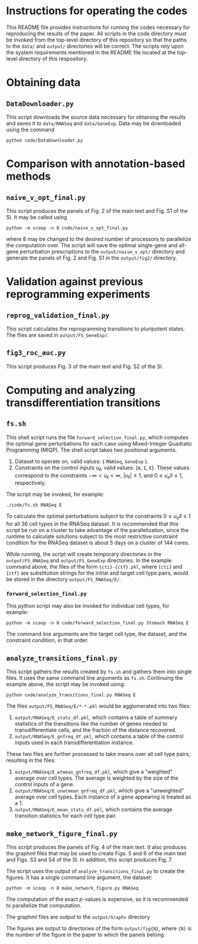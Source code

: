 # Instructions for operating the codes
This README file provides instructions for running the codes necessary for reproducing the results of the paper.
All scripts in the code directory must be invoked from the top-level directory of this repository so that
the paths to the `data/` and `output/` directories will be correct.
The scripts rely upon the system requirements mentioned in the README file located at the top-level directory of this respository.

# Obtaining data
## `DataDownloader.py`

This script downloads the source data necessary for obtaining the results and saves it to `data/RNASeq` and `data/GeneExp`.
Data may be downloaded using the command

`python code/DataDownloader.py`

# Comparison with annotation-based methods
## `naive_v_opt_final.py`

This script produces the panels of Fig. 2 of the main text and Fig. S1 of the SI.
It may be called using

`python -m scoop -n 8 code/naive_v_opt_final.py`

where 8 may be changed to the desired number of processors 
to parallelize the computation over.
The script will save the optimal single-gene and all-gene perturbation
prescriptions to the `output/naive_v_opt/` directory and generate the 
panels of Fig. 2 and Fig. S1 in the `output/fig2/` directory.

# Validation against previous reprogramming experiments

## `reprog_validation_final.py`

This script calculates the reprogramming transitions to pluripotent states.
The files are saved in `output/FS_GeneExp/`.

## `fig3_roc_auc.py`

This script produces Fig. 3 of the main text and Fig. S2 of the SI.


# Computing and analyzing transdifferentiation transitions
## `fs.sh`

This shell script runs the file `forward_selection_final.py`,
which computes the optimal gene perturbations for each case using Mixed-Integer Quadratic Programming (MIQP).
The shell script takes two positional arguments. 

1. Dataset to operate on, valid values: \{ `RNASeq`, `GeneExp` \}.
2. Constraints on the control inputs $u_\ell$, valid values: \{`A`, `I`, `E`\}. These values correspond to the constraints $-\infty<u_\ell<\infty$, $|u_\ell|\leq1$, and $0\leq u_ell \leq 1$, respectively.

The script may be invoked, for example:

`./code/fs.sh RNASeq E`

To calculate the optimal perturbations subject to the constraints $0\leq u_ell \leq 1$ for all 36 cell types in the RNASeq dataset.
It is recommended that this script be run on a cluster to take advantage of the parallelization, since the runtime to calculate solutions subject to the most restrictive constraint condition for the RNASeq dataset is about 5 days on a cluster of 144 cores.

While running, the script will create temporary directories in the `output/FS_RNASeq` and `output/FS_GeneExp` directories. In the example command above, the files of the form `{cti}-{ctf}.pkl`, where `{cti}` and `{ctf}` are substitution strings for the initial and target cell type pairs, would be stored in the directory `output/FS_RNASeq/E/`.

### `forward_selection_final.py`
This python script may also be invoked for individual cell types, for example:

`python -m scoop -n 8 code/forward_selection_final.py Stomach RNASeq E`

The command line arguments are the target cell type, the dataset, and the constraint condition, in that order.

## `analyze_transitions_final.py`

This script gathers the results created by `fs.sh` and gathers them into single files. 
It uses the same command line arguments as `fs.sh`.
Continuing the example above, the script may be invoked using:

`python code/analyze_transitions_final.py RNASeq E`

The files `output/FS_RNASeq/E/*-*.pkl` would be agglomerated into two files:

1. `output/RNASeq/E_stats_df.pkl`, which contains a table of summary statistics of the transitions like the number of genes needed to transdifferentiate cells, and the fraction of the distance recovered.
2. `output/RNASeq/E_gnfreq_df.pkl`, which contains a table of the control inputs used in each transdifferentiation instance.

These two files are further processed to take means over all cell type pairs, resulting in the files:

1. `output/RNASeq/E_wtmean_gnfreq_df.pkl`, which give a "weighted" average over cell types. The average is weighted by the size of the control inputs of a gene.
2. `output/RNASeq/E_unwtmean_gnfreq_df.pkl`, which give a "unweighted" average over cell types. Each instance of a gene appearing is treated as a 1.
3. `output/RNASeq/E_mean_stats_df.pkl`, which contains the average transition statistics for each cell type pair.


## `make_network_figure_final.py`

This script produces the panels of Fig. 4 of the main text. It also produces the graphml files that 
may be used to create Figs. 5 and 6 of the main text and Figs. S3 and S4 of the SI.
In addition, this script produces Fig. 7.

The script uses the output of `analyze_transitions_final.py` to create the figures. It has a single command line argument, the dataset:

`python -m scoop -n 8 make_network_figure.py RNASeq`

The computation of the exact $p$-values is expensive, so it is recommended to parallelize that computation.

The graphml files are output to the `output/Graphs` directory

The figures are output to directories of the form `output/fig{N}`, where `{N}` is the number of the figure in the paper to which the panels belong.

